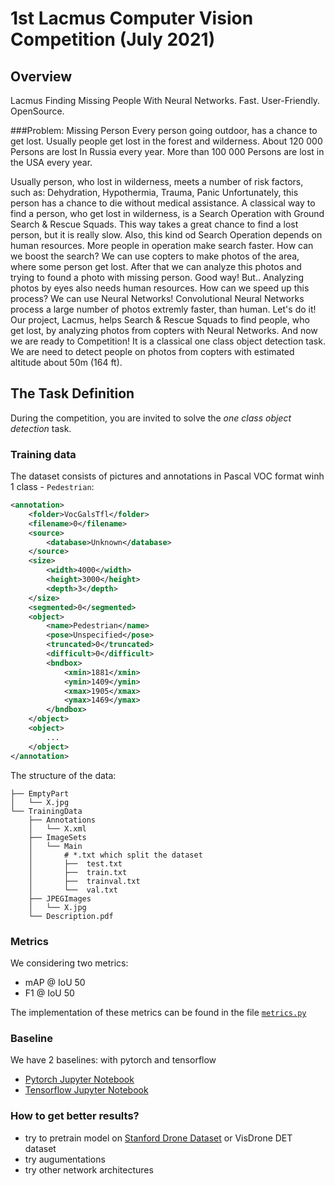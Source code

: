 # 1st Lacmus Computer Vision Competition (July 2021)
## Overview
Lacmus
Finding Missing People With Neural Networks.
Fast. User-Friendly. OpenSource.

###Problem: Missing Person
Every person going outdoor, has a chance to get lost.
Usually people get lost in the forest and wilderness. 
About 120 000 Persons are lost In Russia every year.
More than 100 000 Persons are lost in the USA every year.

Usually person, who lost in wilderness, meets a number of risk factors, such as: Dehydration, Hypothermia, Trauma, Panic
Unfortunately, this person has a chance to die without medical assistance.
A classical way to find a person, who get lost in wilderness, is a Search Operation with Ground Search & Rescue Squads.
This way takes a great chance to find a lost person, but it is really slow. Also, this kind od Search Operation depends on human resources. 
More people in operation make search faster.
How can we boost the search? We can use copters to make photos of the area, where some person get lost. 
After that we can analyze this photos and trying to found a photo with missing person. Good way!
But.. Analyzing photos by eyes also needs human resources.
How can we speed up this process? We can use Neural Networks! Convolutional Neural Networks process a large number of photos extremly faster, than human.
Let's do it!
Our project, Lacmus, helps Search & Rescue Squads to find people, who get lost, by analyzing photos from copters with Neural Networks.
And now we are ready to Competition!
It is a classical one class object detection task.
We are need to detect people on photos from copters with estimated altitude about 50m (164 ft). 

## The Task Definition
During the competition, you are invited to solve the *one class object detection* task. 

### Training data
The dataset consists of pictures and annotations in Pascal VOC format winh 1 class - `Pedestrian`:

```xml
<annotation>
    <folder>VocGalsTfl</folder>
    <filename>0</filename>
    <source>
        <database>Unknown</database>
    </source>
    <size>
        <width>4000</width>
        <height>3000</height>
        <depth>3</depth>
    </size>
    <segmented>0</segmented>
    <object>
        <name>Pedestrian</name>
        <pose>Unspecified</pose>
        <truncated>0</truncated>
        <difficult>0</difficult>
        <bndbox>
            <xmin>1881</xmin>
            <ymin>1409</ymin>
            <xmax>1905</xmax>
            <ymax>1469</ymax>
        </bndbox>
    </object>
    <object>
        ...
    </object>
</annotation> 
```

The structure of the data:
```
├── EmptyPart
│   └── X.jpg
└── TrainingData
    ├── Annotations
    │   └── X.xml
    ├── ImageSets
    │   └── Main 
    │       # *.txt which split the dataset
    │       ├──  test.txt
    │       ├──  train.txt
    │       ├──  trainval.txt
    │       └──  val.txt
    ├── JPEGImages
    │   └── X.jpg
    └── Description.pdf
```

### Metrics
We considering two metrics:
- mAP @ IoU 50
- F1 @ IoU 50

The implementation of these metrics can be found in the file [`metrics.py`](metrics/metrics.py)

### Baseline

We have 2 baselines: with pytorch and tensorflow

- [Pytorch Jupyter Notebook](pytorch_baseline/pytorch_baseline.ipynb)
- [Tensorflow Jupyter Notebook](tf_baseline/tf_baseline.ipynb)

### How to get better results?
- try to pretrain model on [Stanford Drone Dataset](https://cvgl.stanford.edu/projects/uav_data/) or VisDrone DET dataset
- try augumentations
- try other network architectures
